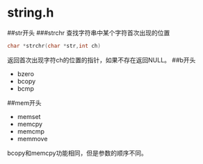 string.h
============
##str开头
###strchr
查找字符串中某个字符首次出现的位置
```c
char *strchr(char *str,int ch)
```
返回首次出现字符ch的位置的指针，如果不存在返回NULL。
##b开头
* bzero
* bcopy
* bcmp

##mem开头
* memset
* memcpy
* memcmp
* memmove

bcopy和memcpy功能相同，但是参数的顺序不同。
